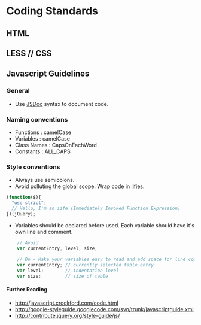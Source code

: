 # Coding Standards

## HTML

## LESS // CSS

## Javascript Guidelines

### General
 
* Use [JSDoc](http://usejsdoc.org/about-getting-started.html) syntax to document code.

### Naming conventions

* Functions : camelCase
* Variables : camelCase
* Class Names : CapsOnEachWord
* Constants : ALL_CAPS

### Style conventions

* Always use semicolons.
* Avoid polluting the global scope. Wrap code in [iifies](http://benalman.com/news/2010/11/immediately-invoked-function-expression/).

```javascript
(function($){
  "use strict";
  // Hello, I'm an iife (Immediately Invoked Function Expression)
})(jQuery);
```

* Variables should be declared before used. Each variable should have it's own line and comment.

```javascript 
    // Avoid
    var currentEntry, level, size;
    
    // Do - Make your variables easy to read and add space for line comments.
    var currentEntry; // currently selected table entry
    var level;        // indentation level
    var size;         // size of table
```

#### Further Reading
* http://javascript.crockford.com/code.html
* http://google-styleguide.googlecode.com/svn/trunk/javascriptguide.xml
* http://contribute.jquery.org/style-guide/js/
